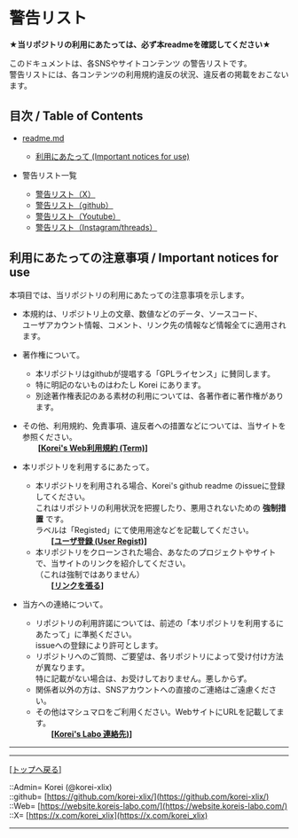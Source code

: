 # 警告リスト

**★当リポジトリの利用にあたっては、必ず本readmeを確認してください★**  
  

このドキュメントは、各SNSやサイトコンテンツ の警告リストです。  
警告リストには、各コンテンツの利用規約違反の状況、違反者の掲載をおこないます。  
  





## 目次 / Table of Contents

* [readme.md](./readme.md)
  * [利用にあたって (Important notices for use)](#利用にあたっての注意事項--important-notices-for-use)

* 警告リスト一覧
  * [警告リスト（X）](../warnlists/list_x.md)
  * [警告リスト（github）](../warnlists/list_github.md)
  * [警告リスト（Youtube）](../warnlists)
  * [警告リスト（Instagram/threads）](../warnlists)
  





## 利用にあたっての注意事項 / Important notices for use

本項目では、当リポジトリの利用にあたっての注意事項を示します。  
  

* 本規約は、リポジトリ上の文章、数値などのデータ、ソースコード、  
  ユーザアカウント情報、コメント、リンク先の情報など情報全てに適用されます。  

* 著作権について。  
  * 本リポジトリはgithubが提唱する「GPLライセンス」に賛同します。  
  * 特に明記のないものはわたし Korei にあります。  
  * 別途著作権表記のある素材の利用については、各著作者に著作権があります。  

* その他、利用規約、免責事項、違反者への措置などについては、当サイトを参照ください。  
  　　**[[Korei's Web利用規約 (Term)](https://website.koreis-labo.com/rules/rule_web.htm)]**  

* 本リポジトリを利用するにあたって。  
  * 本リポジトリを利用される場合、Korei's github readme のissueに登録してください。  
    これはリポジトリの利用状況を把握したり、悪用されないための **強制措置** です。  
    ラベルは「Registed」にて使用用途などを記載してください。  
    　　**[[ユーザ登録 (User Regist)](https://github.com/korei-xlix/korei-xlix/issues)]**  
  * 本リポジトリをクローンされた場合、あなたのプロジェクトやサイトで、当サイトのリンクを紹介してください。  
    （これは強制ではありません）  
    　　**[[リンクを張る](https://website.koreis-labo.com/rules/rule_web.htm#aSelecttor_3)]**  

* 当方への連絡について。  
  * リポジトリの利用許諾については、前述の「本リポジトリを利用するにあたって」に準拠ください。  
    issueへの登録により許可とします。  
  * リポジトリへのご質問、ご要望は、各リポジトリによって受け付け方法が異なります。  
    特に記載がない場合は、お受けしておりません。悪しからず。  
  * 関係者以外の方は、SNSアカウントへの直接のご連絡はご遠慮ください。  
  * その他はマシュマロをご利用ください。WebサイトにURLを記載してます。  
    　　**[[Korei's Labo 連絡先)](https://website.koreis-labo.com/rules/contact.htm)]**  
  





***
***
[[トップへ戻る]](./readme.md)  
  
::Admin= Korei (@korei-xlix)  
::github= [https://github.com/korei-xlix/](https://github.com/korei-xlix/)  
::Web= [https://website.koreis-labo.com/](https://website.koreis-labo.com/)  
::X= [https://x.com/korei_xlix](https://x.com/korei_xlix)  
***
